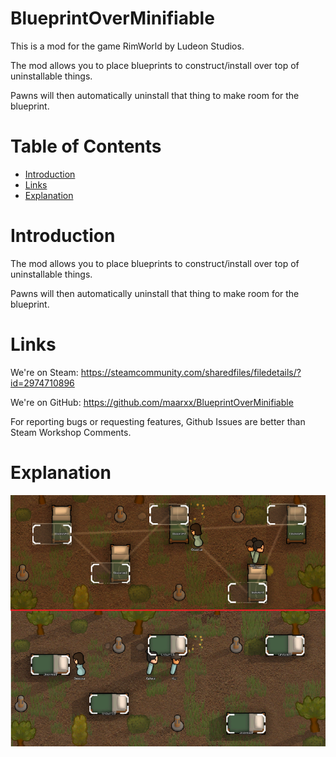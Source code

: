 # BlueprintOverMinifiable

This is a mod for the game RimWorld by Ludeon Studios.

The mod allows you to place blueprints to construct/install over top of uninstallable things.

Pawns will then automatically uninstall that thing to make room for the blueprint.

# Table of Contents

* [Introduction](#introduction)
* [Links](#links)
* [Explanation](#explanation)

# Introduction

The mod allows you to place blueprints to construct/install over top of uninstallable things.

Pawns will then automatically uninstall that thing to make room for the blueprint.

# Links

We're on Steam: https://steamcommunity.com/sharedfiles/filedetails/?id=2974710896

We're on GitHub: https://github.com/maarxx/BlueprintOverMinifiable

For reporting bugs or requesting features, Github Issues are better than Steam Workshop Comments.

# Explanation

![Preview](./About/Preview.png)
